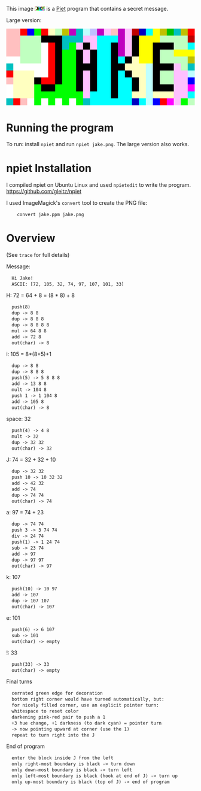 This image ![Hi, Jake!](jake.png) is a [Piet](https://www.dangermouse.net/esoteric/piet.html) program that contains a secret message.

Large version:

![Hi, Jake!](jake540.png)

# Running the program

To run: install `npiet` and run `npiet jake.png`. The large version also works.

# npiet Installation

I compiled npiet on Ubuntu Linux and used `npietedit` to write the program.
https://github.com/gleitz/npiet

I used ImageMagick's `convert` tool to create the PNG file:

        convert jake.ppm jake.png

# Overview

(See `trace` for full details)

Message:

      Hi Jake!
      ASCII: [72, 105, 32, 74, 97, 107, 101, 33]

H: 72 = 64 + 8 = (8 * 8) + 8

      push(8)
      dup -> 8 8
      dup -> 8 8 8
      dup -> 8 8 8 8
      mul -> 64 8 8
      add -> 72 8
      out(char) -> 8

i: 105 = 8*(8+5)+1

      dup -> 8 8
      dup -> 8 8 8
      push(5) -> 5 8 8 8
      add -> 13 8 8
      mult -> 104 8
      push 1 -> 1 104 8
      add -> 105 8
      out(char) -> 8

space: 32

      push(4) -> 4 8
      mult -> 32
      dup -> 32 32
      out(char) -> 32

J: 74 = 32 + 32 + 10

      dup -> 32 32
      push 10 -> 10 32 32
      add -> 42 32
      add -> 74
      dup -> 74 74
      out(char) -> 74

a: 97 = 74 + 23

      dup -> 74 74
      push 3 -> 3 74 74
      div -> 24 74
      push(1) -> 1 24 74
      sub -> 23 74
      add -> 97
      dup -> 97 97
      out(char) -> 97

k: 107

      push(10) -> 10 97
      add -> 107
      dup -> 107 107
      out(char) -> 107

e: 101

      push(6) -> 6 107
      sub -> 101
      out(char) -> empty

!: 33

      push(33) -> 33
      out(char) -> empty

Final turns

      cerrated green edge for decoration
      bottom right corner would have turned automatically, but:
      for nicely filled corner, use an explicit pointer turn:
      whitespace to reset color
      darkening pink-red pair to push a 1
      +3 hue change, +1 darkness (to dark cyan) = pointer turn
      -> now pointing upward at corner (use the 1)
      repeat to turn right into the J

End of program

      enter the block inside J from the left
      only right-most boundary is black -> turn down
      only down-most boundary is black -> turn left
      only left-most boundary is black (hook at end of J) -> turn up
      only up-most boundary is black (top of J) -> end of program
